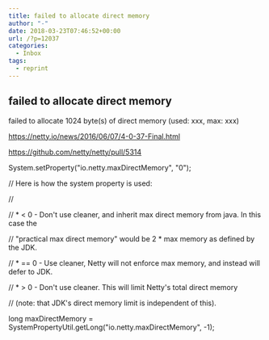 ```yaml
---
title: failed to allocate direct memory
author: "-"
date: 2018-03-23T07:46:52+00:00
url: /?p=12037
categories:
  - Inbox
tags:
  - reprint
---
```

## failed to allocate direct memory

failed to allocate 1024 byte(s) of direct memory (used: xxx, max: xxx)

<https://netty.io/news/2016/06/07/4-0-37-Final.html>
  
<https://github.com/netty/netty/pull/5314>

System.setProperty("io.netty.maxDirectMemory", "0");

// Here is how the system property is used:

//

// * < 0 - Don't use cleaner, and inherit max direct memory from java. In this case the

// "practical max direct memory" would be 2 * max memory as defined by the JDK.

// * == 0 - Use cleaner, Netty will not enforce max memory, and instead will defer to JDK.

// * > 0 - Don't use cleaner. This will limit Netty's total direct memory

// (note: that JDK's direct memory limit is independent of this).

long maxDirectMemory = SystemPropertyUtil.getLong("io.netty.maxDirectMemory", -1);
